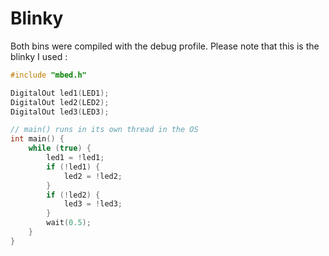 # Blinky

Both bins were compiled with the debug profile.
Please note that this is the blinky I used :
```C++
#include "mbed.h"

DigitalOut led1(LED1);
DigitalOut led2(LED2);
DigitalOut led3(LED3);

// main() runs in its own thread in the OS
int main() {
    while (true) {
        led1 = !led1;
        if (!led1) {
            led2 = !led2;
        }
        if (!led2) {
            led3 = !led3;
        }
        wait(0.5);
    }
}
```
